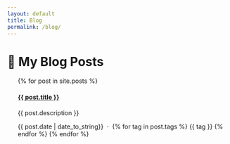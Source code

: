 ```yaml
---
layout: default
title: Blog
permalink: /blog/
---
```


# 📝 My Blog Posts

<ul class="posts">

<div class="cp-listing">

{% for post in site.posts %}
  <h4 class="p-title"><a href="{{ post.url | relative_url }}" title="{{ post.title }}">{{ post.title }}</a></h4>
  <p class="p-desc">{{ post.description }}</p>
  <p class="p-date">{{ post.date | date_to_string}} &nbsp;·&nbsp;
  {% for tag in post.tags %}
    {{ tag }}
  {% endfor %}
{% endfor %}
</p>